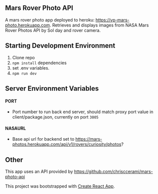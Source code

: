 ## Mars Rover Photo API

A mars rover photo app deployed to heroku: https://vp-mars-photo.herokuapp.com.
Retrieves and displays images from NASA Mars Rover Photos API by Sol day and rover camera.

## Starting Development Environment

1. Clone repo
2. `npm install` dependencies
3. set .env variables.
3. `npm run dev`


## Server Environment Variables

#### PORT

- Port number to run back end server, should match proxy port value in client/package.json, currently on port `3005`

#### NASAURL

- Base api url for backend set to https://mars-photos.herokuapp.com/api/v1/rovers/curiosity/photos?
    
    
## Other
This app uses an API provided by https://github.com/chrisccerami/mars-photo-api    

This project was bootstrapped with [Create React App](https://github.com/facebook/create-react-app).
